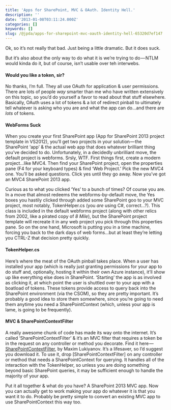 ```yaml
---
title: 'Apps for SharePoint, MVC & OAuth. Identity Hell.'
description: ''
date: '2013-01-08T03:11:24.000Z'
categories: []
keywords: []
slug: /@jpda/apps-for-sharepoint-mvc-oauth-identity-hell-65320d7ef147
---
```


Ok, so it’s not really that bad. Just being a little dramatic. But it does suck.

But it’s also about the only way to do what it is we’re trying to do — NTLM would kinda do it, but of course, isn’t usable over teh interwebs.

#### Would you like a token, sir?

No thanks, I’m full. They all use OAuth for application & user permissions. There are lots of people _way_ smarter than me who have written extensively on this topic, so you’d do yourself a favor to read about that stuff elsewhere. Basically, OAuth uses a lot of tokens & a lot of redirect pinball to ultimately tell whatever is asking who you are and what the app can do…and there are _lots_ of tokens.

#### WebForms Suck

When you create your first SharePoint app (App for SharePoint 2013 project template in VS2012), you’ll get two projects in your solution — the SharePoint ‘app’ & the actual web app that does whatever brilliant thing you’ve decided to do. Unfortunately, in a decidedly unbrilliant move, the default project is webforms. Srsly, WTF. First things first, create a modern project…like MVC4. Then find your SharePoint project, open the properties pane (F4 for your keyboard types) & find ‘Web Project.’ Pick the new MVC4 one. You’ll be asked questions. Click yes until they go away. Now you’ve got an MVC4 SharePoint 2013 app.

Curious as to what you clicked ‘Yes’ to a bunch of times? Of course you are. In a move that almost redeems the webforms-by-default move, the Yes boxes you hastily clicked through added some SharePoint goo to your MVC project, most notably, TokenHelper.cs (you _are_ using C#, correct…?). This class is included in the default webforms project (along with other relics from 2002, like a pirated copy of _8 Mile_), but the SharePoint project template will recreate it in any web project you pick through this properties pane. So on the one hand, Microsoft is putting you in a time machine, forcing you back to the dark days of web forms…but at least they’re letting you CTRL-Z that decision pretty quickly.

#### TokenHelper.cs

Here’s where the meat of the OAuth pinball takes place. When a user has installed your app (which is really just granting permissions for your app to do stuff and, optionally, hosting it within their own Azure instance), it’ll show up like everything else does in SharePoint. ‘Starting’ the app is as involved as clicking it, at which point the user is shuttled over to your app with a boatload of tokens. These tokens provide access to query back into the SharePoint environment (via the CSOM), so they are pretty important. It’s probably a good idea to store them somewhere, since you’re going to need them anytime you need a SharePointContext (which, unless your app is lame, is going to be frequently).

#### MVC & SharePointContextFilter

A really awesome chunk of code has made its way onto the internet. It’s called ‘SharePointContextFilter’ & it’s an MVC filter that requires a token be in the request on any controller or method you decorate. Find it here — [SharePointContextFilter](http://social.msdn.microsoft.com/Forums/en-US/appsforsharepoint/thread/fa15960f-340d-4e69-a703-47b607278da9), by Maxim Lukiyanov. It’s a lifesaver, so I’d suggest you download it. To use it, drop \[SharePointContextFilter\] on any controller or method that needs a SharePointContext for querying. It handles all of the interaction with the TokenHelper, so unless you are doing something beyond basic SharePoint queries, it may be sufficient enough to handle the majority of your app.

Put it all together & what do you have? A SharePoint 2013 MVC app. Now you can actually get to work making your app do whatever it is that you want it to do. Probably be pretty simple to convert an existing MVC app to use SharePointContext this way too.